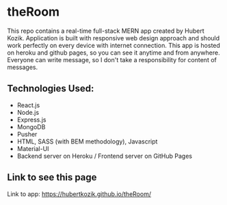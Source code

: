 # theRoom
This repo contains a real-time full-stack MERN app created by Hubert Kozik. Application is built with responsive web design approach and should work perfectly on every device with internet connection. This app is hosted on heroku and github pages, so you can see it anytime and from anywhere. Everyone can write message, so I don't take a responsibility for content of messages.

 ## Technologies Used:
 * React.js
* Node.js
* Express.js
* MongoDB
* Pusher
* HTML, SASS (with BEM methodology), Javascript
* Material-UI
* Backend server on Heroku / Frontend server on GitHub Pages

## Link to see this page
Link to app: https://hubertkozik.github.io/theRoom/
